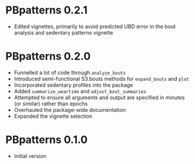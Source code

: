 # PBpatterns 0.2.1

* Edited vignettes, primarily to avoid predicted UBD error in the bout analysis
  and sedentary patterns vignette


# PBpatterns 0.2.0

* Funnelled a lot of code through `analyze_bouts`
* Introduced semi-functional S3.bouts methods for `expand_bouts` and `plot`
* Incorporated sedentary profiles into the package
* Added `summarize_weartime` and `adjust_bout_summaries`
* Attempted to ensure all arguments and output are specified in minutes (or
  similar) rather than epochs
* Overhauled the package-wide documentation
* Expanded the vignette selection


# PBpatterns 0.1.0

* Initial version
